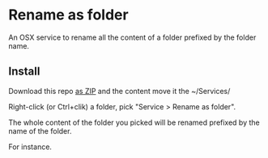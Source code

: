 # Rename as folder
An OSX service to rename all the content of a folder prefixed by the folder name.


## Install

Download this repo [as ZIP](https://github.com/kappuccino/rename-as-folder/archive/master.zip) and the content move it the ~/Services/


Right-click (or Ctrl+clik) a folder, pick "Service > Rename as folder".

The whole content of the folder you picked will be renamed prefixed by the name of the folder.

For instance.